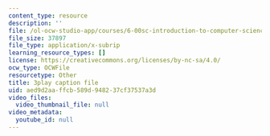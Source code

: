 ```yaml
---
content_type: resource
description: ''
file: /ol-ocw-studio-app/courses/6-00sc-introduction-to-computer-science-and-programming-spring-2011/aed9d2aaffcb589d948237cf37537a3d_rM3shFQyieU.vtt
file_size: 37897
file_type: application/x-subrip
learning_resource_types: []
license: https://creativecommons.org/licenses/by-nc-sa/4.0/
ocw_type: OCWFile
resourcetype: Other
title: 3play caption file
uid: aed9d2aa-ffcb-589d-9482-37cf37537a3d
video_files:
  video_thumbnail_file: null
video_metadata:
  youtube_id: null
---
```

